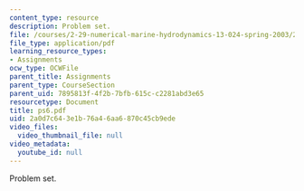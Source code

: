 ```yaml
---
content_type: resource
description: Problem set.
file: /courses/2-29-numerical-marine-hydrodynamics-13-024-spring-2003/2a0d7c643e1b76a46aa6870c45cb9ede_ps6.pdf
file_type: application/pdf
learning_resource_types:
- Assignments
ocw_type: OCWFile
parent_title: Assignments
parent_type: CourseSection
parent_uid: 7895813f-4f2b-7bfb-615c-c2281abd3e65
resourcetype: Document
title: ps6.pdf
uid: 2a0d7c64-3e1b-76a4-6aa6-870c45cb9ede
video_files:
  video_thumbnail_file: null
video_metadata:
  youtube_id: null
---
```

Problem set.

